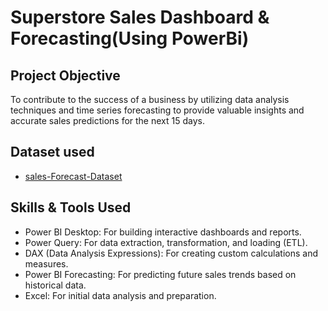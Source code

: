 # Superstore Sales Dashboard & Forecasting(Using PowerBi)
## Project Objective

To contribute to the success of a business by utilizing data analysis techniques and time series forecasting to provide valuable insights and accurate sales predictions for the next 15 days.
## Dataset used
- <a href="https://github.com/KethavathRathan/PowerBi-sales-forecasting-dashboard/blob/main/dashboard.pbix/power%20bi%20dashboard.pbix">sales-Forecast-Dataset</a>

## Skills & Tools Used

- Power BI Desktop: For building interactive dashboards and reports.
- Power Query: For data extraction, transformation, and loading (ETL).
- DAX (Data Analysis Expressions): For creating custom calculations and measures.
- Power BI Forecasting: For predicting future sales trends based on historical data.
- Excel: For initial data analysis and preparation.
